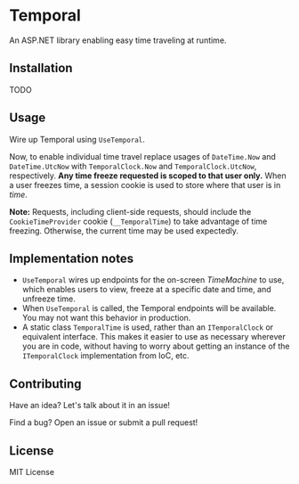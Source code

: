 # Temporal

An ASP.NET library enabling easy time traveling at runtime.

## Installation

TODO

<!--
The package is not yet ready:

Install the [Temporal](https://www.nuget.org/packages/Temporal) NuGet package.

```
PM> Install-Package Temporal
```
-->

## Usage

Wire up Temporal using `UseTemporal`.

Now, to enable individual time travel replace usages of `DateTime.Now` and `DateTime.UtcNow` with `TemporalClock.Now` and `TemporalClock.UtcNow`, respectively. **Any time freeze requested is scoped to that user only.** When a user freezes time, a session cookie is used to store where that user is in *time*.

**Note:** Requests, including client-side requests, should include the `CookieTimeProvider` cookie (`__TemporalTime`) to take advantage of time freezing. Otherwise, the current time may be used expectedly.

## Implementation notes

- `UseTemporal` wires up endpoints for the on-screen *TimeMachine* to use, which enables users to view, freeze at a specific date and time, and unfreeze time.
- When `UseTemporal` is called, the Temporal endpoints will be available. You may not want this behavior in production.
- A static class `TemporalTime` is used, rather than an `ITemporalClock` or equivalent interface. This makes it easier to use as necessary wherever you are in code, without having to worry about getting an instance of the `ITemporalClock` implementation from IoC, etc.

## Contributing

Have an idea? Let's talk about it in an issue!

Find a bug? Open an issue or submit a pull request!

## License

MIT License
